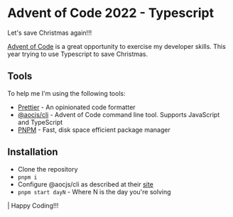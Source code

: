 # Advent of Code 2022 - Typescript

Let's save Christmas again!!!

[Advent of Code](http://adventofcode.com/2022) is a great opportunity to exercise my developer skills. This year trying to use Typescript to save Christmas.

## Tools

To help me I'm using the following tools:

* [Prettier](http://prettier.io) - An opinionated code formatter
* [@aocjs/cli](https://aocjs.github.io/) - Advent of Code command line tool. Supports JavaScript and TypeScript
* [PNPM](http://pnpm.io) - Fast, disk space efficient package manager

## Installation

* Clone the repository
* `pnpm i`
* Configure @aocjs/cli as described at their [site](https://aocjs.github.io)
* `pnpm start dayN` - Where N is the day you're solving

| Happy Coding!!!
